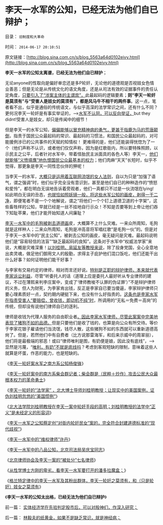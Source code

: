 # 李天一水军的公知，已经无法为他们自已辩护；

目录： `旧制度和大革命` 

时间： `2014-06-17 20:10:51` 

原文链接：[http://blog.sina.com.cn/s/blog_5563a64d0102eivy.html](http://blog.sina.com.cn/s/blog_5563a64d0102eivy.html)

**李天一水军的公知太离谱，已经无法为他们自已辩护**；

无论anyone的性取向是偏好单恋还是多P轮奸，无论他的道德观是否视妓女色情业善恶；但是无论是从传统文化的语文角度，还是从司法有效的证据事件的责任认定角度，[只要引入了“涉案主体的主谓宾”，](../../../2013/5/6/个人主义就是对象角色的主谓宾的“面向对象”.md)此最起码的逻辑要素；**则“李天一轮奸是莫须有”与“受害人是妓女的莫须有”，都是风马牛不相干的两件事**。这一点，笔者看不出，似乎是通俗的传统语文，与似乎高深的法学常识之间，还有什么不同？更何况李天一轮奸是有事实举证的，——>[水军不认同，可以反向举证，](../../../2013/11/7/“犯罪人”如何在法治中，自由选择了“失去自由”.md)but
they didnt!受害人是妓女，却只是传闻中的细节！

但是李天一的水军公知，[偏偏能够以冒充精神病的勇气，更甚于指鹿为马的荒唐颠倒](../../../2013/7/25/李天一律师正在创造“轮奸贱人有功无罪”的特色里程碑.md)，指责于国民公众最起码的常识、最起码的习惯法，和国民公众最起码的，对可能援例涉已的公共事件的天赋的知情权！
更难得的是，他们还能装得恍惚为了一个（他们声称不认识，或者他们仅仅声称，因为是红歌衙内，所以要特殊照顾，以示民主之公平，后者针对水军中，带着怪胎民主派面具的各色人等）李天一，[他们就能够“义愤填膺”地仇恨国民公众最基本的权力](../../../2013/10/2/同情李天一的民粹的吼猴主义.md)；他们肉麻“天天”长短时，似乎不觉得，那更象是李天一同性恋伙伴的狎呢！

当李天一的水军，[大概只是运用着互联网流氓的女人法则](../../../2013/8/3/有中国特色的国际接轨，互联网流氓的炒作方式，颠倒黑白的学术水平.md)，自以为只是“加强了语气，谓之强调”时，他们似乎完全没有意识到，甚至是他们自已的种种造作的“愤怒和爱怜”，都在明白无误地告诉着旁观者，他们一真都只不过是一伙流氓在lying!
如此明白无误的丑态，[也就恰如照妖镜一般，将这些水军公知的画皮，剥得一干二净](../../../2014/6/10/李天一水军之公知蔡定创，和他的“宪政，法治”.md)，即便笔者不是一个个地解说，谓之“将他们一个个钉上道德卫道的十字架”，这些畜牲样的公知，早就已经是一丝不挂地自行示众！不知是否要等到上帝让他们吞下知耻苹果，他们才能开始知道人间廉耻？

[李天一水军中的毛狗被剥去道德画](../../../2013/11/27/李天一案还没有出现司法腐败！中国司法体制是最大的赢家.md)皮，大概算不上什么灾难。一来众所周知，毛狗就是这样种人；二来众所周知，毛狗是冲高音将军唱红歌“是毛狗一伙”的。但是对于李天一水军中的“民主公知”，被剥去公知的画皮，毫无疑问是灾难。最起码说明他们是“容易轻信的法盲”“缺乏最起码的良知”。这条对于水军中“权威法学家”来说，大概是灾难深重！[以刘桂明，易延友等教授来说](../../../2014/6/9/北大法学院刘桂明教授在李天一轮奸案中手段的高明和低劣.md)，除了投身党国，全心全意地出卖灵魂，做足他们御用文人的殷勤，求得主子庇护他们混口饭吃，他们还能干出什么好事？如何证明他们能干好事？

与李家有交易约定的律师，相对而言还好说。[特别是正职的辩护律师，本来就代表李家诉讼利益](../../../2013/10/9/世上没有包赚不赔的刑事辩护，李天一案中的清华派刘桂明教授.md)，尽管“听委托人的话（道理上应是委托人最好听从专业律师的建议，不过在薄熙来判李庄案中，变成了‘律师教唆不认罪的伪证罪’）”不是辩护律师的义务，但人为财死，为李家肯出钱，反正是李家自已要当傻逼，李家辩护律师只要心理素质好一点，契约期内硬挺下来，也没有什么好指责的。[这条也是李家水军在指责受害人“要赔偿，曾收钱，即动机不纯”时](../../../2013/11/7/愚民公知被舆论诱导的道德.md)，所调用的“无私＝免费＝高尙”的传统，但却没有说他们律师自已的逐利。

律师是收钱为代理人服务的自由职业者[。因此李家水军律师，尽管此案案中完美地表现了猪狗不如的品德。](../../../2013/8/21/辩护律师的法内辩护，辩护集团的“非法”狡辩.md)但是只要他们是收了钱的，也算是向公众有所交待。等价于李家花银子雇请他们当流氓，钱尽人散，这些猪狗不如的东西就可以重新道德高尙了。但是，若然他们中有自费者（比方说那雷海军，和后来示威中的周翠丽），他们将是最极端的邪恶！或曰“律师唯利是图，有奶便是娘，因此没有底线”，——>显然是污蔑，“[唯利，有奶”不就是底线吗](../../../2011/11/2/不是信仰特权的，就是追求利益的.md)？考虑到客观短缺的限制，意味着这些人就算是坏蛋，作恶的能力，也是短缺的。

《[李天一轮奸案水军之南方系公知杨俊锋](../../../2014/6/5/李天一轮奸案水军之南方系公知杨俊锋.md)》

《[李天一轮奸案中的南方系柴会群记者；柴会群是（民粹＋炒作）攻击公民大众最根本权力的革命勇士](../../../2014/6/7/李天一轮奸案中的南方系柴会群记者.md)》

《[李天一轮奸的“法学家”
，北大博士导师刘桂明教授；让现实中的美国案例，证伪刘桂明忽悠的“美国惯例”](../../../2014/6/8/李天一轮奸的“法学家”，北大博士导师刘桂明教授.md)》

《[北大法学院刘桂明教授在李天一案中轮奸手段的高明；刘桂明教授的法学中“正义”是未经定义的形容词](../../../2014/6/9/北大法学院刘桂明教授在李天一轮奸案中手段的高明和低劣.md)》

《[李天一水军之公知蔡定创“对衙内轮奸民女”案的，完全符合封建道德标准的“现代歧视”](../../../2014/6/10/李天一水军之公知蔡定创，和他的“宪政，法治”.md)》

《[李天一水军中的“维权律师”许丹](../../../2014/6/11/李天一水军中的“维权律师”许丹.md)》

《[李天一水军中的八品公知，北京司法局吴庆宝同志](../../../2014/6/12/李天一水军中的八品公知，北京司法局的吴庆宝同志.md)》

《[北京律师协会及李天一案的“被处分”七名律师](../../../2014/6/14/北京律师协会及李天一案的“被处分”七名律师；.md)》

《[从性学博士方刚的卑劣，看李天一水军要打开的潘多拉魔盒；](../../../2014/6/15/从性学博士方刚，看李天一水军的卑劣.md)》

《[格兰特定律中的李天一水军及其粉丝群体，李天一轮奸之莫须有，和（只是轮奸）妓女之莫须有](../../../2014/6/16/格兰特定律中的李天一水军及其粉丝的“莫须有”.md)》

《**李天一水军的公知太出格，已经无法为他们自已辩护**》

前一篇： [实体经济学在先验判定股市后，可以对股神们，作深入研究；](../../../2014/6/17/实体经济学在先验判定股市后，可以对股神们，作深入研究；.md)

后一篇： [林毅夫的纸黄金，如果不是缺乏常识，就是神经病；](../../../2014/6/16/林毅夫的纸黄金，如果不是缺乏常识，就是神经病；.md)


